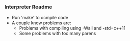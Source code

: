 ### Interpreter Readme

- Run 'make' to ocmpile code
- A couple know problems are:
	- Problems with compiling using -Wall and -std=c++11
	- Some problems with too many parens